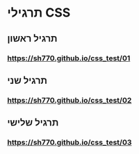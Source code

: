 # תרגילי CSS

## תרגיל ראשון

### <https://sh770.github.io/css_test/01>

## תרגיל שני

### <https://sh770.github.io/css_test/02>

## תרגיל שלישי

### <https://sh770.github.io/css_test/03>

<!-- ## תרגיל רביעי

### <https://sh770.github.io/css_test/04> -->

<!-- ## תרגיל חמישי

### <https://sh770.github.io/css_test/05> -->

<!-- ## תרגיל שישי

### <https://sh770.github.io/css_test/06> -->

<!-- ## תרגיל שביעי

### <https://sh770.github.io/css_test/07> -->

<!-- ## תרגיל שמיני

### <https://sh770.github.io/css_test/08> -->
